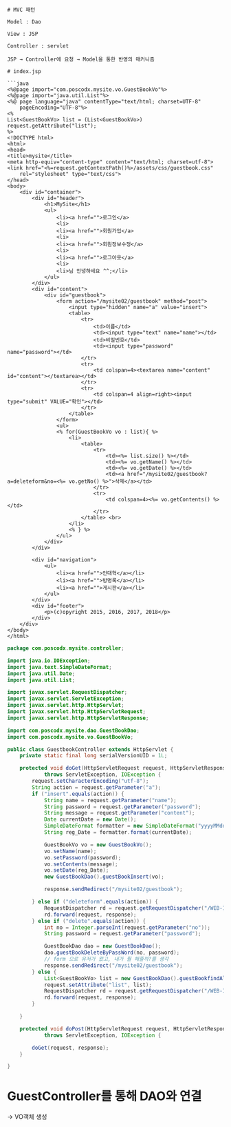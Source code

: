 ```
# MVC 패턴

Model : Dao

View : JSP

Controller : servlet

JSP → Controller에 요청 → Model을 통한 반영의 매커니즘

# index.jsp

```java
<%@page import="com.poscodx.mysite.vo.GuestBookVo"%>
<%@page import="java.util.List"%>
<%@ page language="java" contentType="text/html; charset=UTF-8"
	pageEncoding="UTF-8"%>
<%
List<GuestBookVo> list = (List<GuestBookVo>) request.getAttribute("list");
%>
<!DOCTYPE html>
<html>
<head>
<title>mysite</title>
<meta http-equiv="content-type" content="text/html; charset=utf-8">
<link href="<%=request.getContextPath()%>/assets/css/guestbook.css"
	rel="stylesheet" type="text/css">
</head>
<body>
	<div id="container">
		<div id="header">
			<h1>MySite</h1>
			<ul>
				<li><a href="">로그인</a>
				<li>
				<li><a href="">회원가입</a>
				<li>
				<li><a href="">회원정보수정</a>
				<li>
				<li><a href="">로그아웃</a>
				<li>
				<li>님 안녕하세요 ^^;</li>
			</ul>
		</div>
		<div id="content">
			<div id="guestbook">
				<form action="/mysite02/guestbook" method="post">
					<input type="hidden" name="a" value="insert">
					<table>
						<tr>
							<td>이름</td>
							<td><input type="text" name="name"></td>
							<td>비밀번호</td>
							<td><input type="password" name="password"></td>
						</tr>
						<tr>
							<td colspan=4><textarea name="content" id="content"></textarea></td>
						</tr>
						<tr>
							<td colspan=4 align=right><input type="submit" VALUE="확인"></td>
						</tr>
					</table>
				</form>
				<ul>
				<% for(GuestBookVo vo : list){ %>
					<li>
						<table>
							<tr>
								<td><%= list.size() %></td>
								<td><%= vo.getName() %></td>
								<td><%= vo.getDate() %></td>
								<td><a href="/mysite02/guestbook?a=deleteform&no=<%= vo.getNo() %>">삭제</a></td>
							</tr>
							<tr>
								<td colspan=4><%= vo.getContents() %></td>
							</tr>
						</table> <br>
					</li>
					<% } %>
				</ul>
			</div>
		</div>

		<div id="navigation">
			<ul>
				<li><a href="">안대혁</a></li>
				<li><a href="">방명록</a></li>
				<li><a href="">게시판</a></li>
			</ul>
		</div>
		<div id="footer">
			<p>(c)opyright 2015, 2016, 2017, 2018</p>
		</div>
	</div>
</body>
</html>
```

```java
package com.poscodx.mysite.controller;

import java.io.IOException;
import java.text.SimpleDateFormat;
import java.util.Date;
import java.util.List;

import javax.servlet.RequestDispatcher;
import javax.servlet.ServletException;
import javax.servlet.http.HttpServlet;
import javax.servlet.http.HttpServletRequest;
import javax.servlet.http.HttpServletResponse;

import com.poscodx.mysite.dao.GuestBookDao;
import com.poscodx.mysite.vo.GuestBookVo;

public class GuestbookController extends HttpServlet {
	private static final long serialVersionUID = 1L;

	protected void doGet(HttpServletRequest request, HttpServletResponse response)
			throws ServletException, IOException {
		request.setCharacterEncoding("utf-8");
		String action = request.getParameter("a");
		if ("insert".equals(action)) {
			String name = request.getParameter("name");
			String password = request.getParameter("password");
			String message = request.getParameter("content");
			Date currentDate = new Date();
			SimpleDateFormat formatter = new SimpleDateFormat("yyyyMMddHHmmss");
			String reg_Date = formatter.format(currentDate);

			GuestBookVo vo = new GuestBookVo();
			vo.setName(name);
			vo.setPassword(password);
			vo.setContents(message);
			vo.setDate(reg_Date);
			new GuestBookDao().guestBookInsert(vo);

			response.sendRedirect("/mysite02/guestbook");

		} else if ("deleteform".equals(action)) {
			RequestDispatcher rd = request.getRequestDispatcher("/WEB-INF/views/guestbook/deleteform.jsp");
			rd.forward(request, response);
		} else if ("delete".equals(action)) {
			int no = Integer.parseInt(request.getParameter("no"));
			String password = request.getParameter("password");

			GuestBookDao dao = new GuestBookDao();
			dao.guestBookDeleteByPassWord(no, password);
			// form 으로 유저가 왔고, 내가 뭘 해줄까?를 생각
			response.sendRedirect("/mysite02/guestbook");
		} else {
			List<GuestBookVo> list = new GuestBookDao().guestBookfindAll();
			request.setAttribute("list", list);
			RequestDispatcher rd = request.getRequestDispatcher("/WEB-INF/views/guestbook/index.jsp");
			rd.forward(request, response);
		}

	}

	protected void doPost(HttpServletRequest request, HttpServletResponse response)
			throws ServletException, IOException {

		doGet(request, response);
	}

}
```

# GuestController를 통해 DAO와 연결

→ VO객체 생성
```